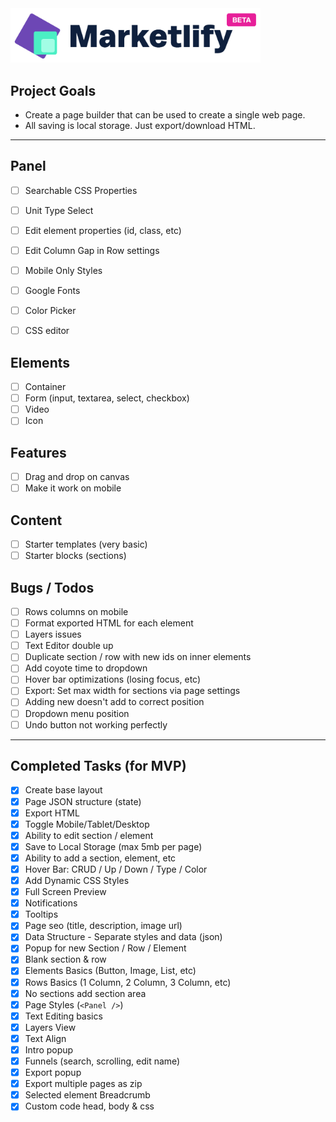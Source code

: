 <img src="/public/images/logo.png" width="400" />

## Project Goals

- Create a page builder that can be used to create a single web page.
- All saving is local storage. Just export/download HTML.

---

## Panel

- [ ] Searchable CSS Properties
- [ ] Unit Type Select
- [ ] Edit element properties (id, class, etc)
- [ ] Edit Column Gap in Row settings
- [ ] Mobile Only Styles

- [ ] Google Fonts
- [ ] Color Picker
- [ ] CSS editor

## Elements

- [ ] Container
- [ ] Form (input, textarea, select, checkbox)
- [ ] Video
- [ ] Icon

## Features

- [ ] Drag and drop on canvas
- [ ] Make it work on mobile

## Content

- [ ] Starter templates (very basic)
- [ ] Starter blocks (sections)

## Bugs / Todos

- [ ] Rows columns on mobile
- [ ] Format exported HTML for each element
- [ ] Layers issues
- [ ] Text Editor double up
- [ ] Duplicate section / row with new ids on inner elements
- [ ] Add coyote time to dropdown
- [ ] Hover bar optimizations (losing focus, etc)
- [ ] Export: Set max width for sections via page settings
- [ ] Adding new doesn't add to correct position
- [ ] Dropdown menu position
- [ ] Undo button not working perfectly

---

## Completed Tasks (for MVP)

- [x] Create base layout
- [x] Page JSON structure (state)
- [x] Export HTML
- [x] Toggle Mobile/Tablet/Desktop
- [x] Ability to edit section / element
- [x] Save to Local Storage (max 5mb per page)
- [x] Ability to add a section, element, etc
- [x] Hover Bar: CRUD / Up / Down / Type / Color
- [x] Add Dynamic CSS Styles
- [x] Full Screen Preview
- [x] Notifications
- [x] Tooltips
- [x] Page seo (title, description, image url)
- [x] Data Structure - Separate styles and data (json)
- [x] Popup for new Section / Row / Element
- [x] Blank section & row
- [x] Elements Basics (Button, Image, List, etc)
- [x] Rows Basics (1 Column, 2 Column, 3 Column, etc)
- [x] No sections add section area
- [x] Page Styles (`<Panel />`)
- [x] Text Editing basics
- [x] Layers View
- [x] Text Align
- [x] Intro popup
- [x] Funnels (search, scrolling, edit name)
- [x] Export popup
- [x] Export multiple pages as zip
- [x] Selected element Breadcrumb
- [x] Custom code head, body & css
